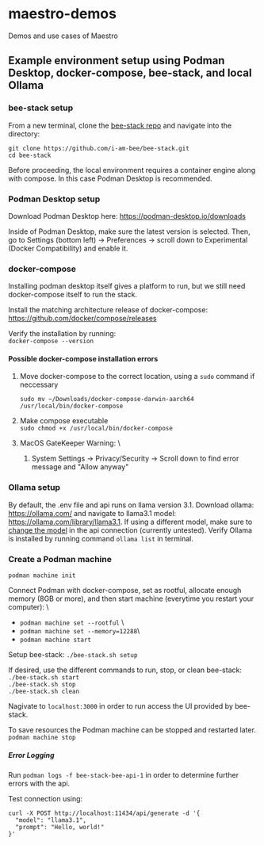 # maestro-demos
Demos and use cases of Maestro

## Example environment setup using Podman Desktop, docker-compose, bee-stack, and local Ollama
### bee-stack setup

From a new terminal, clone the [bee-stack repo](https://github.com/i-am-bee/bee-stack) and navigate into the directory:
```
git clone https://github.com/i-am-bee/bee-stack.git
cd bee-stack
```

Before proceeding, the local environment requires a container engine along with compose.  In this case Podman Desktop is recommended.

### Podman Desktop setup
Download Podman Desktop here: 
https://podman-desktop.io/downloads

Inside of Podman Desktop, make sure the latest version is selected. Then, go to Settings (bottom left) -> Preferences -> scroll down to Experimental (Docker Compatibility) and enable it.

### docker-compose
Installing podman desktop itself gives a platform to run, but we still need docker-compose itself to run the stack.

Install the matching architecture release of docker-compose: https://github.com/docker/compose/releases 

Verify the installation by running: \
`docker-compose --version`

#### Possible docker-compose installation errors

1) Move docker-compose to the correct location, using a `sudo` command if neccessary

    `sudo mv ~/Downloads/docker-compose-darwin-aarch64 /usr/local/bin/docker-compose`
2) Make compose executable \
    `sudo chmod +x /usr/local/bin/docker-compose`

3) MacOS GateKeeper Warning: \
    1) System Settings -> Privacy/Security -> Scroll down to find error message and "Allow anyway"


### Ollama setup
By default, the .env file and api runs on llama version 3.1. Download ollama: https://ollama.com/
and navigate to llama3.1 model: https://ollama.com/library/llama3.1. 
If using a different model, make sure to [change the model](https://github.com/i-am-bee/bee-stack?tab=readme-ov-file#custom-models) in the api connection (currently untested).
Verify Ollama is installed by running command `ollama list` in terminal.

### Create a Podman machine
`podman machine init`

Connect Podman with docker-compose, set as rootful, allocate enough memory (8GB or more), and then start machine (everytime you restart your computer): \
- `podman machine set --rootful` \
- `podman machine set --memory=12288`\
- `podman machine start`

Setup bee-stack:
`./bee-stack.sh setup`

If desired, use the different commands to run, stop, or clean bee-stack: \
`./bee-stack.sh start` \
`./bee-stack.sh stop`\
`./bee-stack.sh clean`

Nagivate to `localhost:3000` in order to run access the UI provided by bee-stack.

To save resources the Podman machine can be stopped and restarted later.
`podman machine stop`


##### Error Logging
Run `podman logs -f bee-stack-bee-api-1` in order to determine further errors with the api.

Test connection using: 
```
curl -X POST http://localhost:11434/api/generate -d '{         
  "model": "llama3.1",
  "prompt": "Hello, world!"
}'
```
